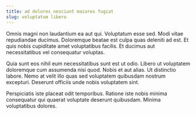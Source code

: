 ```yaml
---
title: ad dolores nesciunt maiores fugiat
slug: voluptatum libero
---
```


Omnis magni non laudantium ea aut qui. Voluptatum esse sed. Modi vitae repudiandae ducimus. Doloremque beatae est culpa quas deleniti ad est. Et quis nobis cupiditate amet voluptatibus facilis. Et ducimus aut necessitatibus vel consequatur voluptas.

Quia sunt eos nihil eum necessitatibus sunt est ut odio. Libero ut voluptatem doloremque cum assumenda nisi quod. Nobis et aut alias. Ut distinctio labore. Nemo at velit illo quas sed voluptatem quibusdam nostrum excepturi. Deserunt officiis unde nobis voluptatem sint.

Perspiciatis iste placeat odit temporibus. Ratione iste nobis minima consequatur qui quaerat voluptate deserunt quibusdam. Minima voluptatibus dolores.

